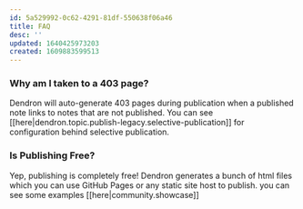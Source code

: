 ```yaml
---
id: 5a529992-0c62-4291-81df-550638f06a46
title: FAQ
desc: ''
updated: 1640425973203
created: 1609883599513
---
```

### Why am I taken to a 403 page?

Dendron will auto-generate 403 pages during publication when a published note links to notes that are not published. You can see [[here|dendron.topic.publish-legacy.selective-publication]] for configuration behind selective publication.


### Is Publishing Free?

Yep, publishing is completely free!  Dendron generates a bunch of html files which you can use GitHub Pages or any static site host to publish. you can see some examples [[here|community.showcase]]
